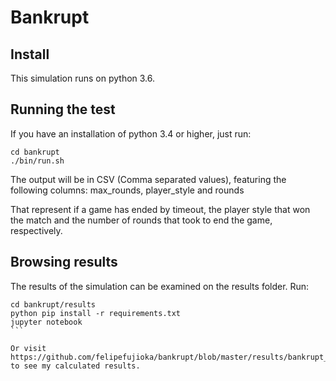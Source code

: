# Bankrupt

## Install

This simulation runs on python 3.6.

## Running the test

If you have an installation of python 3.4 or higher, just run:

```
cd bankrupt
./bin/run.sh
```

The output will be in CSV (Comma separated values), featuring the following columns: max_rounds, player_style and rounds

That represent if a game has ended by timeout, the player style that won the match and the number of rounds that took to end the game, respectively.

## Browsing results

The results of the simulation can be examined on the results folder. Run:

````
cd bankrupt/results
python pip install -r requirements.txt
jupyter notebook
```

Or visit https://github.com/felipefujioka/bankrupt/blob/master/results/bankrupt_stats.ipynb to see my calculated results.
